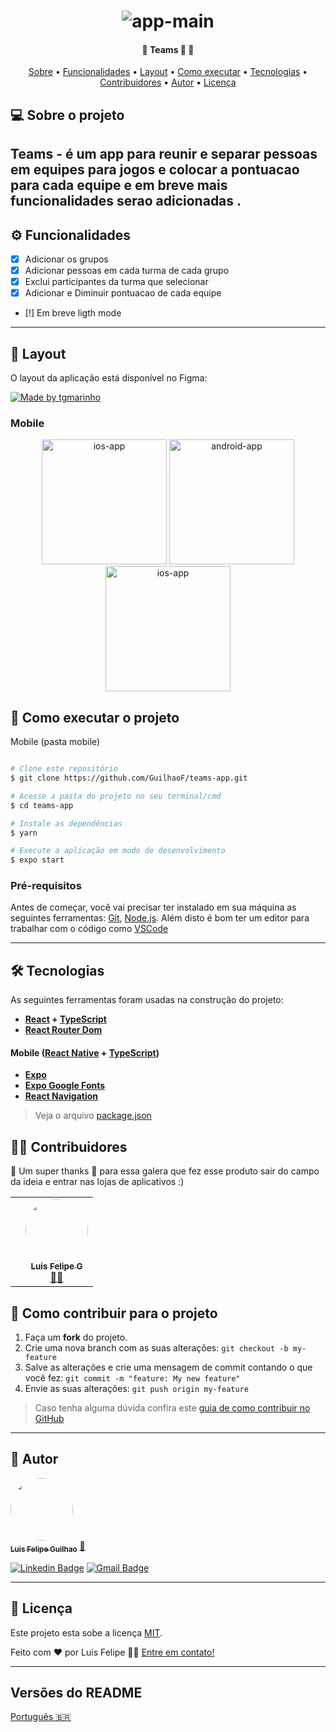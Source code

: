 
<h1 align="center">
    <img alt="app-main" title="#NextLevelWeek" src="https://github.com/GuilhaoF/teams-app/assets/67026555/85ed9acd-592a-4083-9a8c-1889e8125012" />
</h1>

<h4 align="center"> 
	🚧  Teams  🚀 🚧
</h4>

<p align="center">
 <a href="#-sobre-o-projeto">Sobre</a> •
 <a href="#-funcionalidades">Funcionalidades</a> •
 <a href="#-layout">Layout</a> • 
 <a href="#-como-executar-o-projeto">Como executar</a> • 
 <a href="#-tecnologias">Tecnologias</a> • 
 <a href="#-contribuidores">Contribuidores</a> • 
 <a href="#-autor">Autor</a> • 
 <a href="#user-content--licença">Licença</a>
</p>


## 💻 Sobre o projeto

Teams - é um app para reunir e separar pessoas em equipes para jogos e colocar a pontuacao para cada equipe e em breve mais funcionalidades serao adicionadas .
---

## ⚙️ Funcionalidades
  - [X] Adicionar os grupos 
  - [x] Adicionar pessoas em cada turma de cada grupo
  - [x] Exclui participantes da turma que selecionar
  - [x] Adicionar e Diminuir pontuacao de cada equipe
  - [!] Em breve ligth mode
---

## 🎨 Layout

O layout da aplicação está disponível no Figma:

<a href="https://www.figma.com/file/6INNOlBxlUUlZlH0HdB63Y/Ignite-Teams-(Community)?type=design&node-id=37-6&mode=design&t=5lAqKbahw6qQ9db8-0">
  <img alt="Made by tgmarinho" src="https://img.shields.io/badge/Acessar%20Layout%20-Figma-%2304D361">
</a>


### Mobile

<p align="center">
  <img alt="ios-app" title="Ios" src="https://github.com/GuilhaoF/teams-app/assets/67026555/8123e68c-6663-4066-b381-f7d69f30bc63" width="200px">

  <img alt="android-app" title="Android" src="https://github.com/GuilhaoF/teams-app/assets/67026555/49340a7d-7847-4779-9a16-dca384696993" width="200px">

  <img alt="ios-app" title="Ios" src="https://github.com/GuilhaoF/teams-app/assets/67026555/e61ff73c-f114-4bb5-8056-be8315375e54" width="200px">
</p>


## 🚀 Como executar o projeto
Mobile (pasta mobile)

```bash

# Clone este repositório
$ git clone https://github.com/GuilhaoF/teams-app.git

# Acesse a pasta do projeto no seu terminal/cmd
$ cd teams-app

# Instale as dependências
$ yarn 

# Execute a aplicação em modo de desenvolvimento
$ expo start 
```


### Pré-requisitos

Antes de começar, você vai precisar ter instalado em sua máquina as seguintes ferramentas:
[Git](https://git-scm.com), 
[Node.js](https://nodejs.org/en/). 
Além disto é bom ter um editor para trabalhar com o código como [VSCode](https://code.visualstudio.com/)

---

## 🛠 Tecnologias

As seguintes ferramentas foram usadas na construção do projeto:

-   **[React](https://reactjs.org/)  +  [TypeScript](https://www.typescriptlang.org/)**
-   **[React Router Dom](https://github.com/ReactTraining/react-router/tree/master/packages/react-router-dom)**

#### **Mobile**  ([React Native](http://www.reactnative.com/)  +  [TypeScript](https://www.typescriptlang.org/))

-   **[Expo](https://expo.io/)**
-   **[Expo Google Fonts](https://github.com/expo/google-fonts)**
-   **[React Navigation](https://reactnavigation.org/)**
> Veja o arquivo  [package.json](https://github.com/tgmarinho/README-ecoleta/blob/master/mobile/package.json)

## 👨‍💻 Contribuidores

💜 Um super thanks 👏 para essa galera que fez esse produto sair do campo da ideia e entrar nas lojas de aplicativos :)

<table>
  <tr>
    <td align="center">
    <td align="center"><a href="https://portifolio-luis-guilhaof.vercel.app/"><img style="border-radius: 50%;" src="" width="100px;" alt=""/><br /><sub><b>Luis Felipe G </b></sub></a><br /><a href="https://portifolio-luis-guilhaof.vercel.app/" title="Rocketseat">👨‍🚀</a></td>
  </tr>
  </tr>
</table>

## 💪 Como contribuir para o projeto

1. Faça um **fork** do projeto.
2. Crie uma nova branch com as suas alterações: `git checkout -b my-feature`
3. Salve as alterações e crie uma mensagem de commit contando o que você fez: `git commit -m "feature: My new feature"`
4. Envie as suas alterações: `git push origin my-feature`
> Caso tenha alguma dúvida confira este [guia de como contribuir no GitHub](./CONTRIBUTING.md)
---

## 🦸 Autor

<a href="https://www.linkedin.com/in/luis-felipe-silv/">
 <img style="border-radius: 50%;" src="" width="100px;" alt=""/>
 <br />
 <sub><b>Luis Felipe Guilhao</b></sub></a> <a href="" title="Github">🚀
</a>
 <br />

[![Linkedin Badge](https://img.shields.io/badge/-Thiago-blue?style=flat-square&logo=Linkedin&logoColor=white&link=)](https://www.linkedin.com/in/luis-felipe-silv/) 
[![Gmail Badge](https://img.shields.io/badge/-luisphelipe1000@gmail.com-c14438?style=flat-square&logo=Gmail&logoColor=white&link=mailto:luisphelipe1000@gmail.com)](mailto:luisphelipe1000@@gmail.com)

---

## 📝 Licença

Este projeto esta sobe a licença [MIT](./LICENSE).

Feito com ❤️ por  Luis Felipe 👋🏽 [Entre em contato!](https://www.linkedin.com/in/luis-felipe-silv/)

---

##  Versões do README

[Português 🇧🇷](./README.md) 